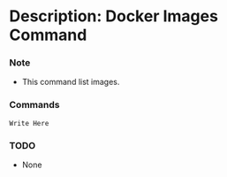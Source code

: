 # Description: Docker Images Command

### Note
* This command list images.

### Commands
```
Write Here
```

### TODO
* None
